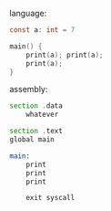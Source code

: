 language:
```c
const a: int = 7

main() {
    print(a); print(a);
    print(a);
}
```
assembly:
```asm
section .data
    whatever

section .text
global main

main:
    print
    print
    print

    exit syscall
```